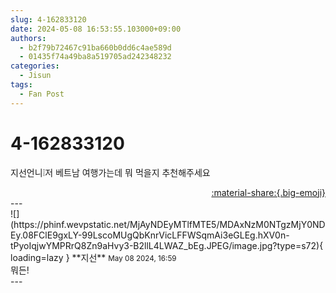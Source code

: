 ```yaml
---
slug: 4-162833120
date: 2024-05-08 16:53:55.103000+09:00
authors:
  - b2f79b72467c91ba660b0dd6c4ae589d
  - 01435f74a49ba8a519705ad242348232
categories:
  - Jisun
tags:
  - Fan Post
---
```


# 4-162833120

<div class="post-container" markdown="1">
<div class="content-container md-sidebar__scrollwrap" markdown="1">

지선언니❕️저 베트남 여행가는데 뭐 먹을지 추천해주세요 

</div>
</div>

<div style="text-align: right;" markdown="1">
<a href="https://weverse.io/fromis9/fanpost/4-162833120" style="text-align: right;">:material-share:{.big-emoji}</a>
</div>
---

<div class="comments-container md-sidebar__scrollwrap" markdown="1">
<div class="comment" markdown="1">
<div class='id-container' markdown="1">
![](https://phinf.wevpstatic.net/MjAyNDEyMTlfMTE5/MDAxNzM0NTgzMjY0NDEy.08FClE9gxLY-99LscoMUgQbKnrVicLFFWSqmAi3eGLEg.hXV0n-tPyoIqjwYMPRrQ8Zn9aHvy3-B2llL4LWAZ_bEg.JPEG/image.jpg?type=s72){ loading=lazy }
**<span class="artist">지선</span>** <small>May 08 2024, 16:59</small><br>
</div>
<div class='comment-body' markdown="1">
뭐든!
</div>
</div>
</div>
---
